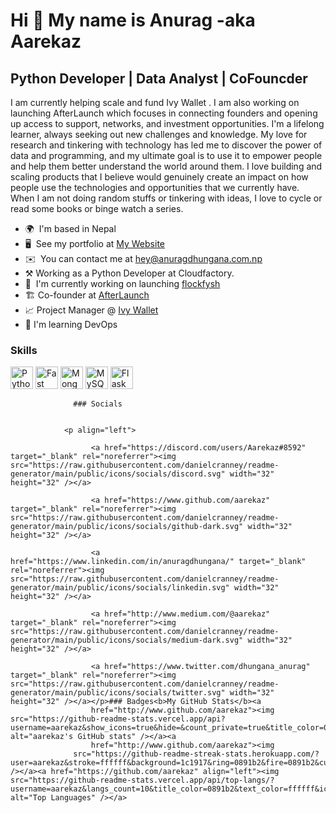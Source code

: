 Hi 👋 My name is Anurag -aka Aarekaz
====================================

Python Developer | Data Analyst | CoFouncder
--------------------------------------------

I am currently helping scale and fund Ivy Wallet . I am also working on launching AfterLaunch which focuses in connecting founders and opening up access to support, networks, and investment opportunities. I'm a lifelong learner, always seeking out new challenges and knowledge. My love for research and tinkering with technology has led me to discover the power of data and programming, and my ultimate goal is to use it to empower people and help them better understand the world around them. I love building and scaling products that I believe would genuinely create an impact on how people use the technologies and opportunities that we currently have. When I am not doing random stuffs or tinkering with ideas, I love to cycle or read some books or binge watch a series.

*   🌍  I'm based in Nepal
*   🖥️  See my portfolio at [My Website](http://https://anuragdhungana.com.np/)
*   ✉️  You can contact me at [hey@anuragdhungana.com.np](mailto:hey@anuragdhungana.com.np)
*   ⚒️  Working as a Python Developer at Cloudfactory.
*   🚀  I'm currently working on launching [flockfysh](https://flockfysh.tech/)
*   🏗️  Co-founder at [AfterLaunch](http://www.afterlaunch.co.uk/)
*   📈  Project Manager @ [Ivy Wallet](https://ivywallet.app/)
*   🧠  I'm learning DevOps

### Skills 
<p align="left">
<a href="https://www.python.org/" target="_blank" rel="noreferrer"><img src="https://raw.githubusercontent.com/danielcranney/readme-generator/main/public/icons/skills/python-colored.svg" width="36" height="36" alt="Python" /></a>
<a href="https://fastapi.tiangolo.com/" target="_blank" rel="noreferrer"><img src="https://raw.githubusercontent.com/danielcranney/readme-generator/main/public/icons/skills/fastapi-colored.svg" width="36" height="36" alt="Fast API" /></a>
<a href="https://www.mongodb.com/" target="_blank" rel="noreferrer"><img src="https://raw.githubusercontent.com/danielcranney/readme-generator/main/public/icons/skills/mongodb-colored.svg" width="36" height="36" alt="MongoDB" /></a>
<a href="https://www.mysql.com/" target="_blank" rel="noreferrer"><img src="https://raw.githubusercontent.com/danielcranney/readme-generator/main/public/icons/skills/mysql-colored.svg" width="36" height="36" alt="MySQL" /></a>
<a href="https://flask.palletsprojects.com/en/2.0.x/" target="_blank" rel="noreferrer"><img src="https://raw.githubusercontent.com/danielcranney/readme-generator/main/public/icons/skills/flask-colored-dark.svg" width="36" height="36" alt="Flask" /></a>
</p>
                    
                  ### Socials
                  
                  
                <p align="left">
                          
                      <a href="https://discord.com/users/Aarekaz#8592" target="_blank" rel="noreferrer"><img src="https://raw.githubusercontent.com/danielcranney/readme-generator/main/public/icons/socials/discord.svg" width="32" height="32" /></a>
                          
                      <a href="https://www.github.com/aarekaz" target="_blank" rel="noreferrer"><img src="https://raw.githubusercontent.com/danielcranney/readme-generator/main/public/icons/socials/github-dark.svg" width="32" height="32" /></a>
                          
                      <a href="https://www.linkedin.com/in/anuragdhungana/" target="_blank" rel="noreferrer"><img src="https://raw.githubusercontent.com/danielcranney/readme-generator/main/public/icons/socials/linkedin.svg" width="32" height="32" /></a>
                          
                      <a href="http://www.medium.com/@aarekaz" target="_blank" rel="noreferrer"><img src="https://raw.githubusercontent.com/danielcranney/readme-generator/main/public/icons/socials/medium-dark.svg" width="32" height="32" /></a>
                          
                      <a href="https://www.twitter.com/dhungana_anurag" target="_blank" rel="noreferrer"><img src="https://raw.githubusercontent.com/danielcranney/readme-generator/main/public/icons/socials/twitter.svg" width="32" height="32" /></a></p>### Badges<b>My GitHub Stats</b><a
                      href="http://www.github.com/aarekaz"><img src="https://github-readme-stats.vercel.app/api?username=aarekaz&show_icons=true&hide=&count_private=true&title_color=0891b2&text_color=ffffff&icon_color=0891b2&bg_color=1c1917&hide_border=true&show_icons=true" alt="aarekaz's GitHub stats" /></a><a
                      href="http://www.github.com/aarekaz"><img
                  src="https://github-readme-streak-stats.herokuapp.com/?user=aarekaz&stroke=ffffff&background=1c1917&ring=0891b2&fire=0891b2&currStreakNum=ffffff&currStreakLabel=0891b2&sideNums=ffffff&sideLabels=ffffff&dates=ffffff&hide_border=true" /></a><a href="https://github.com/aarekaz" align="left"><img src="https://github-readme-stats.vercel.app/api/top-langs/?username=aarekaz&langs_count=10&title_color=0891b2&text_color=ffffff&icon_color=0891b2&bg_color=1c1917&hide_border=true&locale=en&custom_title=Top%20%Languages" alt="Top Languages" /></a>
